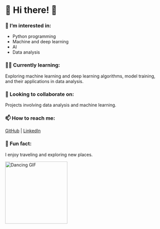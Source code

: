 <h1 align="left">🌻​ Hi there! 🌻​</h1>

<h3 align="left">👀 I’m interested in:</h3>
<ul>
  <li>Python programming</li>
  <li>Machine and deep learning</li>
  <li>AI</li>
  <li>Data analysis</li>
</ul>

<h3 align="left">🏴‍☠️ Currently learning:</h3>
<p align="left">
  Exploring machine learning and deep learning algorithms, model training, and their applications in data analysis.
</p>

<h3 align="left">💞️ Looking to collaborate on:</h3>
<p align="left">
  Projects involving data analysis and machine learning.
</p>

<h3 align="left">📫 How to reach me:</h3>
<p align="left">
  <a href="https://github.com/Jezabel-sh" target="_blank">GitHub</a> | 
  <a href="https://www.linkedin.com/feed/?trk=guest_homepage-basic_google-one-tap-submit" target="_blank">LinkedIn</a>
</p>

<h3 align="left">🚀 Fun fact:</h3>
<p align="left">I enjoy traveling and exploring new places.</p>

<!-- Add the provided GIF -->
<img src="https://media2.giphy.com/media/v1.Y2lkPTc5MGI3NjExaHhwMnVnczl4c2o1YW14cG9kNDl2cXdic3c4d3luc2F3OGwxbDIwNCZlcD12MV9pbnRlcm5hbF9naWZfYnlfaWQmY3Q9cw/lovLgBpqzAHBvG1kI5/giphy.webp" alt="Dancing GIF" width="200" align="left"/>
